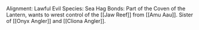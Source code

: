 Alignment: Lawful Evil
Species: Sea Hag
Bonds: Part of the Coven of the Lantern, wants to wrest control of the [[Jaw Reef]] from [[Amu Aau]]. Sister of [[Onyx Angler]] and [[Cliona Angler]].